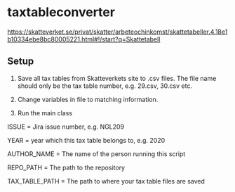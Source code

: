 # taxtableconverter

https://skatteverket.se/privat/skatter/arbeteochinkomst/skattetabeller.4.18e1b10334ebe8bc80005221.html#!/start?q=Skattetabell

## Setup 
1. Save all tax tables from Skatteverkets site to .csv files. 
The file name should only be the tax table number, e.g. 29.csv, 30.csv etc.

2. Change variables in file to matching information.

3. Run the main class

ISSUE = Jira issue number, e.g. NGL209

YEAR = year which this tax table belongs to, e.g. 2020

AUTHOR_NAME = The name of the person running this script

REPO_PATH = The path to the repository

TAX_TABLE_PATH = The path to where your tax table files are saved
